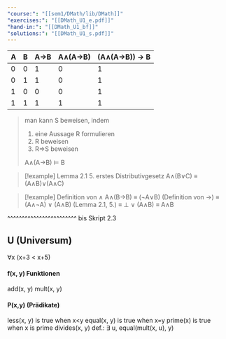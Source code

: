 ```yaml
---
"course:": "[[sem1/DMath/lib/DMath]]"
"exercises:": "[[DMath_U1_e.pdf]]"
"hand-in:": "[[DMath_U1_bf]]"
"solutions:": "[[DMath_U1_s.pdf]]"
---
```


| A | B | A$\rightarrow$B | A$\wedge$(A$\rightarrow$B) | (A$\wedge$(A$\rightarrow$B)) $\rightarrow$ B |
|---|---|-----------------|----------------------------|---|
| 0 | 0 | 1               | 0                          | 1 |
| 0 | 1 | 1               | 0                          | 1 |
| 1 | 0 | 0               | 0                          | 1 |
| 1 | 1 | 1               | 1                          | 1 |

>man kann S beweisen, indem
>	1. eine Aussage R formulieren
>	2. R beweisen
>	3. R$\Rightarrow$S beweisen
>
>A$\wedge$(A$\rightarrow$B) $\models$ B

> [!example] Lemma 2.1
> 5. erstes Distributivgesetz
> A$\wedge$(B$\vee$C) $\equiv$ (A$\wedge$B)$\vee$(A$\wedge$C)

>[!example] Definition von $\wedge$
>A$\wedge$(B$\rightarrow$B) $\equiv$ ($\neg$A$\vee$B) (Definition von $\rightarrow$)
>$\equiv$ (A$\wedge$$\neg$A) $\vee$ (A$\wedge$B) (Lemma 2.1, 5.)
>$\equiv$ $\perp$ $\vee$ (A$\wedge$B)
>$\equiv$ A$\wedge$B


^^^^^^^^^^^^^^^^^^^^^^^^
bis Skript 2.3




## U (Universum)

$\forall$x (x+3 < x+5)
#### f(x, y) Funktionen
add(x, y)
mult(x, y)

#### P(x,y) (Prädikate)
less(x, y) is true when x\<y
equal(x, y) is true when x=y
prime(x) is true when x is prime
divides(x, y) def.: $\exists$ u, equal(mult(x, u), y)
